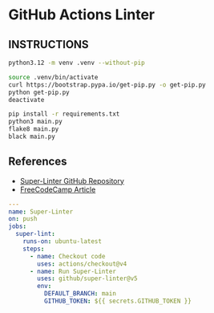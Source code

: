 # GitHub Actions Linter

## INSTRUCTIONS
```bash
python3.12 -m venv .venv --without-pip

source .venv/bin/activate
curl https://bootstrap.pypa.io/get-pip.py -o get-pip.py
python get-pip.py
deactivate

pip install -r requirements.txt
python3 main.py
flake8 main.py
black main.py
```

## References

- [Super-Linter GitHub Repository](https://github.com/super-linter/super-linter)
- [FreeCodeCamp Article](https://www.freecodecamp.org/news/github-super-linter/)

```yaml
---
name: Super-Linter
on: push
jobs:
  super-lint:
    runs-on: ubuntu-latest
    steps:
      - name: Checkout code
        uses: actions/checkout@v4
      - name: Run Super-Linter
        uses: github/super-linter@v5
        env:
          DEFAULT_BRANCH: main
          GITHUB_TOKEN: ${{ secrets.GITHUB_TOKEN }}
